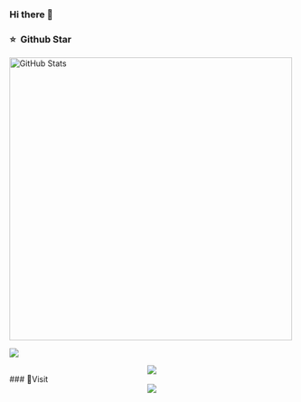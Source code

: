 ### Hi there 👋
<!--
**Abingeus/Abingeus** is a ✨ _special_ ✨ repository because its `README.md` (this file) appears on your GitHub profile.

Here are some ideas to get you started:

- 🔭 I’m currently working on ...
- 🌱 I’m currently learning ...
- 👯 I’m looking to collaborate on ...
- 🤔 I’m looking for help with ...
- 💬 Ask me about ...
- 📫 How to reach me: ...
- 😄 Pronouns: ...
- ⚡ Fun fact: ...
-->

### ⭐️ &nbsp;Github Star
<img width="500px"  alt="GitHub Stats" src="https://github-readme-stats.vercel.app/api?username=Abingeus&count_private=true&show_icons=true"/>

![](https://visitor-badge.glitch.me/badge?page_id=Abingeus.readme)
<div align="center"> <img src="https://github-readme-stats.vercel.app/api/top-langs/?username=Abingeus" /> </div>
### 👋Visit
<div align="center"> <img src="https://profile-counter.glitch.me/Abingeus/count.svg" /> </div>

